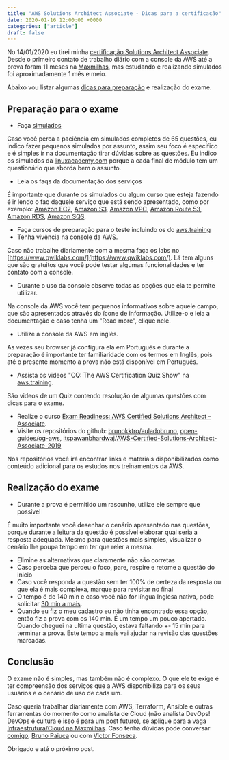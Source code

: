 ```yaml
---
title: "AWS Solutions Architect Associate - Dicas para a certificação"
date: 2020-01-16 12:00:00 +0000
categories: ["article"]
draft: false
---
```



No 14/01/2020 eu tirei minha [certificação Solutions Architect Associate](https://aws.amazon.com/pt/certification/certified-solutions-architect-associate/). Desde o primeiro contato de trabalho diário com a console da AWS até a prova foram 11 meses na [Maxmilhas](https://www.linkedin.com/company/max-milhas/?lipi=urn%3Ali%3Apage%3Ad_flagship3_pulse_read%3BFaCDOj1lRSub9ymWGdoxVw%3D%3D), mas estudando e realizando simulados foi aproximadamente 1 mês e meio.

Abaixo vou listar algumas [dicas para preparação](https://aws.amazon.com/pt/certification/certification-prep/) e realização do exame.

## Preparação para o exame

- Faça [simulados](https://d1.awsstatic.com/training-and-certification/docs/AWS_Certified_Solutions_Architect_Associate_Sample_Questions.pdf)

Caso você perca a paciência em simulados completos de 65 questões, eu indico fazer pequenos simulados por assunto, assim seu foco é especifico e é simples ir na documentação tirar dúvidas sobre as questões. Eu indico os simulados da [linuxacademy.com](https://linuxacademy.com/cp/modules/view/id/341) porque a cada final de módulo tem um questionário que aborda bem o assunto.

- Leia os faqs da documentação dos serviços

É importante que durante os simulados ou algum curso que esteja fazendo é ir lendo o faq daquele serviço que está sendo apresentado, como por exemplo: [Amazon EC2](https://aws.amazon.com/ec2/faqs/), [Amazon S3](https://aws.amazon.com/s3/faqs/), [Amazon VPC](https://aws.amazon.com/vpc/faqs/), [Amazon Route 53](https://aws.amazon.com/route53/faqs/), [Amazon RDS](https://aws.amazon.com/rds/faqs/), [Amazon SQS](https://aws.amazon.com/sqs/faqs/).

- Faça cursos de preparação para o teste incluindo os do [aws.training](http://aws.training/)
- Tenha vivência na console da AWS.

Caso não trabalhe diariamente com a mesma faça os labs no [https://www.qwiklabs.com/](https://www.qwiklabs.com/). Lá tem alguns que são gratuitos que você pode testar algumas funcionalidades e ter contato com a console.

- Durante o uso da console observe todas as opções que ela te permite utilizar.

Na console da AWS você tem pequenos informativos sobre aquele campo, que são apresentados através do ícone de informação. Utilize-o e leia a documentação e caso tenha um "Read more", clique nele.

- Utilize a console da AWS em inglês.

As vezes seu browser já configura ela em Português e durante a preparação é importante ter familiaridade com os termos em Inglês, pois até o presente momento a prova não está disponível em Português.

- Assista os videos "CQ: The AWS Certification Quiz Show" na [aws.training](aws.training).

São videos de um Quiz contendo resolução de algumas questões com dicas para o exame.

- Realize o curso [Exam Readiness: AWS Certified Solutions Architect – Associate](https://www.aws.training/Details/Curriculum?id=20685).
- Visite os repositórios do github: [brunokktro/auladobruno](https://github.com/brunokktro/auladobruno), [open-guides/og-aws](https://github.com/open-guides/og-aws), [itspawanbhardwaj/AWS-Certified-Solutions-Architect-Associate-2019](https://github.com/itspawanbhardwaj/AWS-Certified-Solutions-Architect-Associate-2019)

Nos repositórios você irá encontrar links e materiais disponibilizados como conteúdo adicional para os estudos nos treinamentos da AWS.

## Realização do exame

- Durante a prova é permitido um rascunho, utilize ele sempre que possível

É muito importante você desenhar o cenário apresentado nas questões, porque durante a leitura da questão é possível elaborar qual seria a resposta adequada. Mesmo para questões mais simples, visualizar o cenário lhe poupa tempo em ter que reler a mesma.

- Elimine as alternativas que claramente não são corretas
- Caso perceba que perdeu o foco, pare, respire e retome a questão do inicio
- Caso você responda a questão sem ter 100% de certeza da resposta ou que ela é mais complexa, marque para revisitar no final
- O tempo é de 140 min e caso você não for língua Inglesa nativa, pode solicitar [30 min a mais](https://www.linkedin.com/pulse/30-minute-extension-your-aws-certification-exam-garcia-lozano/?lipi=urn%3Ali%3Apage%3Ad_flagship3_pulse_read%3BFaCDOj1lRSub9ymWGdoxVw%3D%3D).
- Quando eu fiz o meu cadastro eu não tinha encontrado essa opção, então fiz a prova com os 140 min. É um tempo um pouco apertado. Quando cheguei na ultima questão, estava faltando +- 15 min para terminar a prova. Este tempo a mais vai ajudar na revisão das questões marcadas.

## Conclusão

O exame não é simples, mas também não é complexo. O que ele te exige é ter compreensão dos serviços que a AWS disponibiliza para os seus usuários e o cenário de uso de cada um.

Caso queria trabalhar diariamente com AWS, Terraform, Ansible e outras ferramentas do momento como analista de Cloud (não analista DevOps! DevOps é cultura e isso é para um post futuro), se aplique para a vaga [Infraestrutura/Cloud na Maxmilhas](https://maxmilhas.gupy.io/jobs/28013?jobBoardSource=gupy_public_page). Caso tenha dúvidas pode conversar [comigo](https://www.linkedin.com/in/afonsoavr/?lipi=urn%3Ali%3Apage%3Ad_flagship3_pulse_read%3BFaCDOj1lRSub9ymWGdoxVw%3D%3D), [Bruno Paiuca](https://www.linkedin.com/in/brunopaiuca/?lipi=urn%3Ali%3Apage%3Ad_flagship3_pulse_read%3BFaCDOj1lRSub9ymWGdoxVw%3D%3D) ou com [Victor Fonseca](https://www.linkedin.com/in/victorcfonseca/?lipi=urn%3Ali%3Apage%3Ad_flagship3_pulse_read%3BFaCDOj1lRSub9ymWGdoxVw%3D%3D).

Obrigado e até o próximo post.
